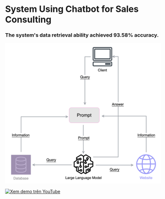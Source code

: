 # System Using Chatbot for Sales Consulting

### The system's data retrieval ability achieved 93.58% accuracy.

![System Diagram](images/Flowchart_chatbot.png)



[![Xem demo trên YouTube](https://img.youtube.com/vi/klJBDH6y8X4/0.jpg)](https://youtu.be/klJBDH6y8X4)

